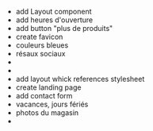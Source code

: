 - add Layout component
- add heures d'ouverture
- add button "plus de produits"
- create favicon
- couleurs bleues
- résaux sociaux
-
-
- add layout whick references stylesheet
- create landing page
- add contact form
- vacances, jours fériés
- photos du magasin
-
